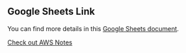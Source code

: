## Google Sheets Link
You can find more details in this [Google Sheets document](https://docs.google.com/spreadsheets/d/1A2PaQKcdwO_lwxz9bAnxXnIQayCouZP6d-ENrBz_NXc/edit?gid=0#gid=0).

[Check out AWS Notes](./AWS-NOTES_DEV/README.md)
